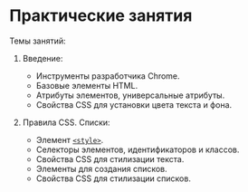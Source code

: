 # Практические занятия

Темы занятий:

1. Введение:

    - Инструменты разработчика Chrome.
    - Базовые элементы HTML.
    - Атрибуты элементов, универсальные атрибуты.
    - Свойства CSS для установки цвета текста и фона.

2. Правила CSS. Списки:

    - Элемент [`<style>`](https://webref.ru/html/style).
    - Селекторы элементов, идентификаторов и классов.
    - Свойства CSS для стилизации текста.
    - Элементы для создания списков.
    - Свойства CSS для стилизации списков.